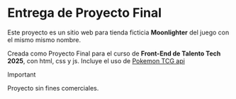 # Entrega de Proyecto Final

Este proyecto es un sitio web para tienda ficticia **Moonlighter** del juego con el mismo mismo nombre.

Creada como Proyecto Final para el curso de **Front-End de Talento Tech 2025**, con html, css y js.
Incluye el uso de [Pokemon TCG api](https://pokemontcg.io/)

> [!IMPORTANT]
> Proyecto sin fines comerciales.




